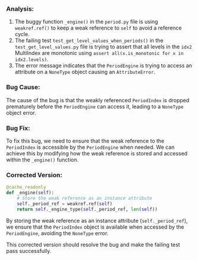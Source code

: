 ### Analysis:
1. The buggy function `_engine()` in the `period.py` file is using `weakref.ref()` to keep a weak reference to `self` to avoid a reference cycle.
2. The failing test `test_get_level_values_when_periods()` in the `test_get_level_values.py` file is trying to assert that all levels in the `idx2` MultiIndex are monotonic using `assert all(x.is_monotonic for x in idx2.levels)`.
3. The error message indicates that the `PeriodEngine` is trying to access an attribute on a `NoneType` object causing an `AttributeError`.

### Bug Cause:
The cause of the bug is that the weakly referenced `PeriodIndex` is dropped prematurely before the `PeriodEngine` can access it, leading to a `NoneType` object error.

### Bug Fix:
To fix this bug, we need to ensure that the weak reference to the `PeriodIndex` is accessible by the `PeriodEngine` when needed. We can achieve this by modifying how the weak reference is stored and accessed within the `_engine()` function.

### Corrected Version:
```python
@cache_readonly
def _engine(self):
    # Store the weak reference as an instance attribute
    self._period_ref = weakref.ref(self)
    return self._engine_type(self._period_ref, len(self))
```

By storing the weak reference as an instance attribute (`self._period_ref`), we ensure that the `PeriodIndex` object is available when accessed by the `PeriodEngine`, avoiding the `NoneType` error.

This corrected version should resolve the bug and make the failing test pass successfully.